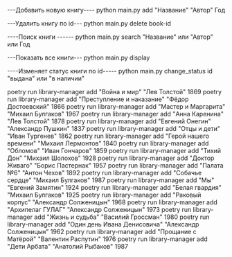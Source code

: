 


---Добавить новую книгу----
python main.py add "Название" "Автор" Год


---Удалить книгу по id---
python main.py delete book-id


----Поиск книги ------
python main.py search "Название" или "Автор" или Год


---Показать все книги---
python main.py display


----Изменяет статус книги по id-----
python main.py change_status id "выдана" или "в наличии"

poetry run library-manager add "Война и мир" "Лев Толстой" 1869
poetry run library-manager add "Преступление и наказание" "Фёдор Достоевский" 1866
poetry run library-manager add "Мастер и Маргарита" "Михаил Булгаков" 1967
poetry run library-manager add "Анна Каренина" "Лев Толстой" 1878
poetry run library-manager add "Евгений Онегин" "Александр Пушкин" 1837
poetry run library-manager add "Отцы и дети" "Иван Тургенев" 1862
poetry run library-manager add "Герой нашего времени" "Михаил Лермонтов" 1840
poetry run library-manager add "Обломов" "Иван Гончаров" 1859
poetry run library-manager add "Тихий Дон" "Михаил Шолохов" 1928
poetry run library-manager add "Доктор Живаго" "Борис Пастернак" 1957
poetry run library-manager add "Палата №6" "Антон Чехов" 1892
poetry run library-manager add "Собачье сердце" "Михаил Булгаков" 1987
poetry run library-manager add "Мы" "Евгений Замятин" 1924
poetry run library-manager add "Белая гвардия" "Михаил Булгаков" 1925
poetry run library-manager add "Раковый корпус" "Александр Солженицын" 1968
poetry run library-manager add "Архипелаг ГУЛАГ" "Александр Солженицын" 1973
poetry run library-manager add "Жизнь и судьба" "Василий Гроссман" 1980
poetry run library-manager add "Один день Ивана Денисовича" "Александр Солженицын" 1962
poetry run library-manager add "Прощание с Матёрой" "Валентин Распутин" 1976
poetry run library-manager add "Дети Арбата" "Анатолий Рыбаков" 1987
